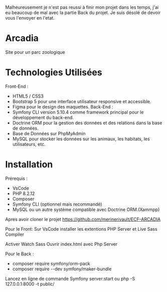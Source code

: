 Malheureusement je n'est pas reussi à finir mon projet dans les temps, j'ai eu beaucoup de mal avec la partie Back du projet. Je suis désolé de devoir vous l'envoyer en l'etat.

# Arcadia
Site pour un parc zoologique

# Technologies Utilisées

Front-End :
- HTML5 / CSS3
- Bootstrap 5 pour une interface utilisateur responsive et accessible.
- Figma pour le design des maquettes.
Back-End :
- Symfony CLI version 5.10.4 comme framework principal pour le développement du back-end.
- Doctrine ORM pour la gestion des données et des relations dans la base de données.
- Base de Données sur PhpMyAdmin
- MySQL pour stocker les données sur les animaux, les habitats, les utilisateurs, etc.

# Installation

Prérequis : 
- VsCode
- PHP 8.2.12
- Composer
- Symfony CLI (optionnel mais recommandé)
- MySQL ou un autre système compatible avec Doctrine ORM.(Xammpp)

Apres avoir cloner le projet https://github.com/merinerivault/ECF-ARCADIA 

Pour le Front:
Sur VsCode installer les extentions PHP Server et Live Sass Compiler

Activer Watch Sass
Ouvrir index.html avec Php Server

Pour le Back :
- composer require symfony/orm-pack
- composer require --dev symfony/maker-bundle

Lancez en ligne de commande Symfony server:start ou php -S 127.0.0.1:8000 -t public/





